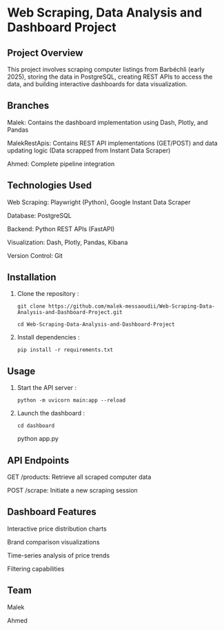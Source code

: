 # Web Scraping, Data Analysis and Dashboard Project

## Project Overview

This project involves scraping computer listings from Barbéchlì (early 2025), storing the data in PostgreSQL, creating REST APIs to access the data, and building interactive dashboards for data visualization.

## Branches

Malek: Contains the dashboard implementation using Dash, Plotly, and Pandas

MalekRestApis: Contains REST API implementations (GET/POST) and data updating logic (Data scrapped from Instant Data Scraper)

Ahmed: Complete pipeline integration 

## Technologies Used

Web Scraping: Playwright (Python), Google Instant Data Scraper

Database: PostgreSQL

Backend: Python REST APIs (FastAPI)

Visualization: Dash, Plotly, Pandas, Kibana

Version Control: Git

## Installation

1. Clone the repository :
   ```
   git clone https://github.com/malek-messaoudii/Web-Scraping-Data-Analysis-and-Dashboard-Project.git
   
   cd Web-Scraping-Data-Analysis-and-Dashboard-Project
   ```
2. Install dependencies :
   ```
   pip install -r requirements.txt
   ```
## Usage

1. Start the API server :
   ```
   python -m uvicorn main:app --reload
   ```
2. Launch the dashboard :
   ```
   cd dashboard
   ```
   python app.py

## API Endpoints

GET /products: Retrieve all scraped computer data

POST /scrape: Initiate a new scraping session



## Dashboard Features

Interactive price distribution charts

Brand comparison visualizations

Time-series analysis of price trends

Filtering capabilities

## Team

Malek

Ahmed
